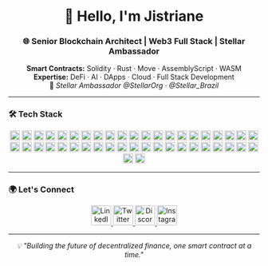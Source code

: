 <h1 align="center">👋 Hello, I'm Jistriane</h1>
<h3 align="center">🌐 Senior Blockchain Architect | Web3 Full Stack | Stellar Ambassador</h3>

<p align="center">
  <b>Smart Contracts:</b> Solidity · Rust · Move · AssemblyScript · WASM <br>
  <b>Expertise:</b> DeFi · AI · DApps · Cloud · Full Stack Development <br>
  🚀 <i>Stellar Ambassador @StellarOrg · @Stellar_Brazil</i>
</p>

---

### 🛠️ Tech Stack  
<div align="center">
  
<img src="https://cdn.jsdelivr.net/gh/devicons/devicon/icons/javascript/javascript-original.svg" height="20" alt="javascript"/>
<img src="https://cdn.jsdelivr.net/gh/devicons/devicon/icons/typescript/typescript-original.svg" height="20" alt="typescript"/>
<img src="https://cdn.jsdelivr.net/gh/devicons/devicon/icons/react/react-original.svg" height="20" alt="react"/>
<img src="https://cdn.jsdelivr.net/gh/devicons/devicon/icons/jest/jest-plain.svg" height="20" alt="jest"/>
<img src="https://cdn.jsdelivr.net/gh/devicons/devicon/icons/amazonwebservices/amazonwebservices-original.svg" height="20" alt="aws"/>
<img src="https://cdn.jsdelivr.net/gh/devicons/devicon/icons/csharp/csharp-original.svg" height="20" alt="csharp"/>
<img src="https://cdn.jsdelivr.net/gh/devicons/devicon/icons/docker/docker-original.svg" height="20" alt="docker"/>
<img src="https://cdn.jsdelivr.net/gh/devicons/devicon/icons/figma/figma-original.svg" height="20" alt="figma"/>
<img src="https://cdn.jsdelivr.net/gh/devicons/devicon/icons/flask/flask-original.svg" height="20" alt="flask"/>
<img src="https://cdn.jsdelivr.net/gh/devicons/devicon/icons/git/git-original.svg" height="20" alt="git"/>
<img src="https://cdn.jsdelivr.net/gh/devicons/devicon/icons/github/github-original.svg" height="20" alt="github"/>
<img src="https://cdn.jsdelivr.net/gh/devicons/devicon/icons/go/go-original.svg" height="20" alt="go"/>
<img src="https://cdn.jsdelivr.net/gh/devicons/devicon/icons/html5/html5-original.svg" height="20" alt="html5"/>
<img src="https://cdn.jsdelivr.net/gh/devicons/devicon/icons/jupyter/jupyter-original.svg" height="20" alt="jupyter"/>
<img src="https://cdn.jsdelivr.net/gh/devicons/devicon/icons/markdown/markdown-original.svg" height="20" alt="markdown"/>
<img src="https://cdn.jsdelivr.net/gh/devicons/devicon/icons/nextjs/nextjs-original.svg" height="20" alt="nextjs"/>
<img src="https://cdn.jsdelivr.net/gh/devicons/devicon/icons/nodejs/nodejs-original.svg" height="20" alt="nodejs"/>
<img src="https://cdn.jsdelivr.net/gh/devicons/devicon/icons/npm/npm-original-wordmark.svg" height="20" alt="npm"/>
<img src="https://cdn.jsdelivr.net/gh/devicons/devicon/icons/oracle/oracle-original.svg" height="20" alt="oracle"/>
<img src="https://cdn.jsdelivr.net/gh/devicons/devicon/icons/postgresql/postgresql-original.svg" height="20" alt="postgresql"/>
<img src="https://cdn.jsdelivr.net/gh/devicons/devicon/icons/pycharm/pycharm-original.svg" height="20" alt="pycharm"/>
<img src="https://cdn.jsdelivr.net/gh/devicons/devicon/icons/rust/rust-original.svg" height="20" alt="rust"/>
<img src="https://cdn.jsdelivr.net/gh/devicons/devicon/icons/svelte/svelte-original.svg" height="20" alt="svelte"/>
<img src="https://cdn.jsdelivr.net/gh/devicons/devicon/icons/terraform/terraform-original.svg" height="20" alt="terraform"/>
<img src="https://cdn.jsdelivr.net/gh/devicons/devicon/icons/tensorflow/tensorflow-original.svg" height="20" alt="tensorflow"/>
<img src="https://cdn.jsdelivr.net/gh/devicons/devicon/icons/visualstudio/visualstudio-plain.svg" height="20" alt="visualstudio"/>
<img src="https://cdn.jsdelivr.net/gh/devicons/devicon/icons/vscode/vscode-original.svg" height="20" alt="vscode"/>
<img src="https://cdn.jsdelivr.net/gh/devicons/devicon/icons/vuejs/vuejs-original.svg" height="20" alt="vuejs"/>
<img src="https://cdn.jsdelivr.net/gh/devicons/devicon/icons/windows8/windows8-original.svg" height="20" alt="windows"/>
<img src="https://cdn.jsdelivr.net/gh/devicons/devicon/icons/solidity/solidity-original.svg" height="20" alt="solidity"/>
<img src="https://cdn.jsdelivr.net/gh/devicons/devicon/icons/rocksdb/rocksdb-plain.svg" height="20" alt="rocksdb"/>
<img src="https://cdn.jsdelivr.net/gh/devicons/devicon/icons/pytorch/pytorch-original.svg" height="20" alt="pytorch"/>
<img src="https://cdn.jsdelivr.net/gh/devicons/devicon/icons/linux/linux-original.svg" height="20" alt="linux"/>
<img src="https://cdn.jsdelivr.net/gh/devicons/devicon/icons/java/java-original.svg" height="20" alt="java"/>
<img src="https://cdn.jsdelivr.net/gh/devicons/devicon/icons/css3/css3-original.svg" height="20" alt="css3"/>
<img src="https://cdn.jsdelivr.net/gh/devicons/devicon/icons/c/c-original.svg" height="20" alt="c"/>
<img src="https://cdn.jsdelivr.net/gh/devicons/devicon/icons/apache/apache-original.svg" height="20" alt="apache"/>
<img src="https://cdn.jsdelivr.net/gh/devicons/devicon/icons/anaconda/anaconda-original.svg" height="20" alt="anaconda"/>
<img src="https://cdn.jsdelivr.net/gh/devicons/devicon/icons/python/python-original.svg" height="20" alt="python"/>
<img src="https://cdn.jsdelivr.net/gh/devicons/devicon/icons/mysql/mysql-original.svg" height="20" alt="mysql"/>
<img src="https://cdn.jsdelivr.net/gh/devicons/devicon/icons/apple/apple-original.svg" height="20" alt="apple"/>
<img src="https://cdn.jsdelivr.net/gh/devicons/devicon/icons/dotnetcore/dotnetcore-original.svg" height="20" alt="dotnetcore"/>
<img src="https://cdn.jsdelivr.net/gh/devicons/devicon/icons/flutter/flutter-original.svg" height="20" alt="flutter"/>
<img src="https://cdn.jsdelivr.net/gh/devicons/devicon/icons/googlecloud/googlecloud-original.svg" height="20" alt="googlecloud"/>

</div>

---

### 🌍 Let's Connect  
<div align="center">
  <a href="https://www.linkedin.com/in/jibso/" target="_blank">
    <img src="https://raw.githubusercontent.com/maurodesouza/profile-readme-generator/master/src/assets/icons/social/linkedin/default.svg" width="40" alt="LinkedIn"/>
  </a>
  <a href="https://x.com/jistriane" target="_blank">
    <img src="https://raw.githubusercontent.com/maurodesouza/profile-readme-generator/master/src/assets/icons/social/twitter/default.svg" width="40" alt="Twitter"/>
  </a>
  <a href="https://discord.com/channels/@jistriane" target="_blank">
    <img src="https://raw.githubusercontent.com/maurodesouza/profile-readme-generator/master/src/assets/icons/social/discord/default.svg" width="40" alt="Discord"/>
  </a>
  <a href="https://www.instagram.com/jibso87/" target="_blank">
    <img src="https://raw.githubusercontent.com/maurodesouza/profile-readme-generator/master/src/assets/icons/social/instagram/default.svg" width="40" alt="Instagram"/>
  </a>
</div>

---

<div align="center">
  <i>💡 "Building the future of decentralized finance, one smart contract at a time."</i>
</div>
